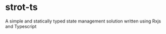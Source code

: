 # strot-ts

A simple and statically typed state management solution written using Rxjs and Typescript
